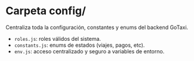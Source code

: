 # Carpeta config/

Centraliza toda la configuración, constantes y enums del backend GoTaxi.
- `roles.js`: roles válidos del sistema.
- `constants.js`: enums de estados (viajes, pagos, etc).
- `env.js`: acceso centralizado y seguro a variables de entorno.
